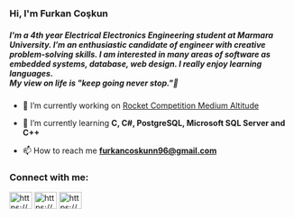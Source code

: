 ### Hi, I'm Furkan Coşkun</h1>
##### *I'm a 4th year Electrical Electronics Engineering student at Marmara University. I’m an enthusiastic candidate of engineer with creative problem-solving skills. I am interested in many areas of software as embedded systems, database, web design. I really enjoy learning languages. <br /> My view on life is "keep going never stop.":runner:*</h3>

- 🔭 I’m currently working on [Rocket Competition Medium Altitude](https://www.linkedin.com/in/aeronist-aerospace-34137619b/)

- 🌱 I’m currently learning **C, C#, PostgreSQL, Microsoft SQL Server and C++**

- 📫 How to reach me **furkancoskunn96@gmail.com**

<h3 align="left">Connect with me:</h3>
<p align="left">
<a href="https://www.linkedin.com/in/furkancoskunn/" target="blank"><img align="center" src="https://raw.githubusercontent.com/rahuldkjain/github-profile-readme-generator/master/src/images/icons/Social/linked-in-alt.svg" alt="https://www.linkedin.com/in/furkancoskunn/" height="30" width="40" /></a>
<a href="https://www.instagram.com/furkanncskn/" target="blank"><img align="center" src="https://raw.githubusercontent.com/rahuldkjain/github-profile-readme-generator/master/src/images/icons/Social/instagram.svg" alt="https://www.instagram.com/furkanncskn/" height="30" width="40" /></a>
<a href="https://www.youtube.com/channel/ucvdpfdsywzesvedtlinom-g" target="blank"><img align="center" src="https://raw.githubusercontent.com/rahuldkjain/github-profile-readme-generator/master/src/images/icons/Social/youtube.svg" alt="https://www.youtube.com/channel/ucvdpfdsywzesvedtlinom-g" height="30" width="40" /></a>
</p>

<!--
<h3 align="left">Languages and Tools:</h3>
<p align="left"> <a href="https://www.arduino.cc/" target="_blank"> <img src="https://cdn.worldvectorlogo.com/logos/arduino-1.svg" alt="arduino" width="40" height="40"/> </a> <a href="https://www.cprogramming.com/" target="_blank"> <img src="https://raw.githubusercontent.com/devicons/devicon/master/icons/c/c-original.svg" alt="c" width="40" height="40"/> </a> <a href="https://www.w3schools.com/cpp/" target="_blank"> <img src="https://raw.githubusercontent.com/devicons/devicon/master/icons/cplusplus/cplusplus-original.svg" alt="cplusplus" width="40" height="40"/> </a> <a href="https://git-scm.com/" target="_blank"> <img src="https://www.vectorlogo.zone/logos/git-scm/git-scm-icon.svg" alt="git" width="40" height="40"/> </a> <a href="https://www.photoshop.com/en" target="_blank"> <img src="https://raw.githubusercontent.com/devicons/devicon/master/icons/photoshop/photoshop-line.svg" alt="photoshop" width="40" height="40"/> </a> </p>
-->
